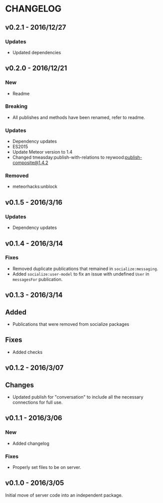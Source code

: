 # CHANGELOG

## v0.2.1 - 2016/12/27

### Updates

*    Updated dependencies

## v0.2.0 - 2016/12/21

### New

*   Readme

### Breaking

*   All publishes and methods have been renamed, refer to readme.

### Updates

*   Dependency updates
*   ES2015
*   Update Meteor version to 1.4
*   Changed tmeasday:publish-with-relations to reywood:publish-composite@1.4.2


### Removed

*   meteorhacks:unblock

## v0.1.5 - 2016/3/16

### Updates

*   Dependency updates

## v0.1.4 - 2016/3/14

### Fixes

*   Removed duplicate publications that remained in `socialize:messaging`.
*   Added `socialize:user-model` to fix an issue with undefined `User` in `messagesFor` publication.

## v0.1.3 - 2016/3/14

## Added

*   Publications that were removed from socialize packages

## Fixes

*   Added checks

## v0.1.2 - 2016/3/07

## Changes

*   Updated publish for "conversation" to include all the necessary connections for full use.

## v0.1.1 - 2016/3/06

### New

*   Added changelog

### Fixes

*   Properly set files to be on server.

## v0.1.0 - 2016/3/05

Initial move of server code into an independent package.

